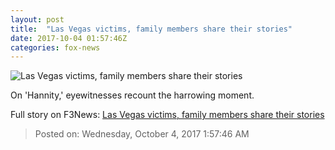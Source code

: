 ```yaml
---
layout: post
title:  "Las Vegas victims, family members share their stories"
date: 2017-10-04 01:57:46Z
categories: fox-news
---
```


![Las Vegas victims, family members share their stories](http://a57.foxnews.com/media2.foxnews.com/BrightCove/694940094001/2017/10/04/640/360/694940094001_5597293129001_5597269859001-vs.jpg)

On 'Hannity,' eyewitnesses recount the harrowing moment.


Full story on F3News: [Las Vegas victims, family members share their stories](http://www.f3nws.com/n/M3ESdF)

> Posted on: Wednesday, October 4, 2017 1:57:46 AM
